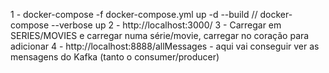 1 - docker-compose -f docker-compose.yml up -d --build // docker-compose --verbose up
2 - http://localhost:3000/
3 - Carregar em SERIES/MOVIES e carregar numa série/movie, carregar no coração para adicionar
4 - http://localhost:8888/allMessages - aqui vai conseguir ver as mensagens do Kafka (tanto o consumer/producer)
